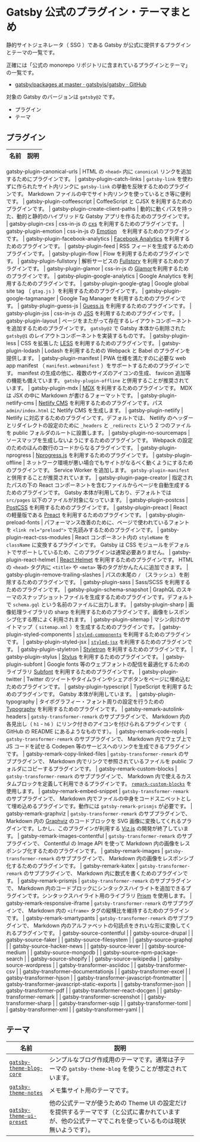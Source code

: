 # Gatsby 公式のプラグイン・テーマまとめ

静的サイトジェネレータ（ SSG ）である Gatsby が公式に提供するプラグインとテーマの一覧です。

正確には「公式の monorepo リポジトリに含まれているプラグインとテーマ」の一覧です。

- [gatsby/packages at master · gatsbyjs/gatsby · GitHub](https://github.com/gatsbyjs/gatsby/tree/master/packages)

対象の Gatsby のバージョンは `gatsby@2` です。

- プラグイン
- テーマ

## プラグイン

| 名前 | 説明 |
| --- | --- |
gatsby-plugin-canonical-urls
| HTML の `<head>` 内に `canonical` リンクを追加するためにプラグインです。 |
gatsby-plugin-catch-links
| `gatsby-link` を使わずに作られたサイト内リンクに `gatsby-link` の挙動を反映するためのプラグインです。 Markdown ファイルの中でサイト内リンクを使っているとき等に便利です。 |
gatsby-plugin-coffeescript
| CoffeeScript と CJSX を利用するためのプラグインです。 |
gatsby-plugin-create-client-paths
| 動的に動くパスを持った、動的と静的のハイブリッドな Gatsby アプリを作るためのプラグインです。 |
gatsby-plugin-cxs
| css-in-js の [cxs](https://github.com/cxs-css/cxs) を利用するためのプラグインです。 |
gatsby-plugin-emotion
| css-in-js の [Emotion](https://github.com/emotion-js/emotion)　を利用するためのプラグインです。 |
gatsby-plugin-facebook-analytics
| [Facebook Analytics](https://analytics.facebook.com/) を利用するためのプラグインです。 |
gatsby-plugin-feed
| RSS フィードを生成するためのプラグインです。 |
gatsby-plugin-flow
| Flow を利用するためのプラグインです。 |
gatsby-plugin-fullstory
| 解析サービスの [Fullstory](https://www.fullstory.com/) を利用するためのプラグインです。 |
gatsby-plugin-glamor
| css-in-js の [Glamor](https://github.com/threepointone/glamor)を利用するためのプラグインです。 |
gatsby-plugin-google-analytics
| Google Analytics を利用するためのプラグインです。 |
gatsby-plugin-google-gtag
| Google global site tag （ `gtag.js` ）を利用するためのプラグインです。 |
gatsby-plugin-google-tagmanager
| Google Tag Manager を利用するためのプラグインです。 |
gatsby-plugin-guess-js
| [Guess.js](https://github.com/guess-js/guess) を利用するためのプラグインです。 |
gatsby-plugin-jss
| css-in-js の [JSS](https://github.com/cssinjs/react-jss) を利用するためのプラグインです。 |
gatsby-plugin-layout
| ページをまたがって存在するレイアウトコンポーネントを追加するためのプラグインです。 `gatsby@2` で Gatsby 本体から削除された `gatsby@1` のレイアウトコンポーネントを実装するものです。 |
gatsby-plugin-less
| CSS を拡張した [LESS](http://lesscss.org/) を利用するためのプラグインです。 |
gatsby-plugin-lodash
| Lodash を利用するための Webpack と Babel のプラグインを提供します。 |
gatsby-plugin-manifest
| PWA 仕様を満たすのに必要な web app manifest （ `manifest.webmanifest` ）をサポートするためのプラグインです。 manifest の生成の他に、複数のサイズのアイコンの生成、 favicon 追加等の機能も備えています。 `gatsby-plugin-offline` と併用することが推奨されています。 |
gatsby-plugin-mdx
| [MDX](https://mdxjs.com/) を利用するためのプラグインです。 MDX は JSX の中に Markdown が書けるフォーマットです。 |
gatsby-plugin-netlify-cms
| [Netlify CMS](https://www.netlifycms.org/) を利用するためのプラグインです。パス `admin/index.html` に Netlify CMS を生成します。 |
gatsby-plugin-netlify
| Netlify に対応するためのプラグインです。デフォルトでは、 Netlify のヘッダーとリダイレクトの設定のために `_headers` と `_redirects` という 2 つのファイルを public フォルダのルートに設置します。 |
gatsby-plugin-no-sourcemaps
| ソースマップを生成しないようにするためのプラグインです。 Webpack の設定のためのほんの数行のコードからなるプラグインです。 |
gatsby-plugin-nprogress
| [Nprogress.js](http://ricostacruz.com/nprogress/) を利用するためのプラグインです。 |
gatsby-plugin-offline
| ネットワーク環境が悪い場合でもサイトがなるべく動くようにするためのプラグインです。 Service Worker を追加します。 `gatsby-plugin-manifest` と併用することが推奨されています。 |
gatsby-plugin-page-creator
| 指定されたパスの下の React コンポーネントを含むファイルからページを自動生成するためのプラグインです。 Gatsby 本体が利用しており、デフォルトでは `src/pages` 以下のファイルが対象になっています。 | gatsby-plugin-postcss
| [PostCSS](https://postcss.org/) を利用するためのプラグインです。 |
gatsby-plugin-preact
| React の軽量版である [Preact](https://preactjs.com/) を利用するためのプラグインです。 |
gatsby-plugin-preload-fonts
| パフォーマンス改善のために、ページで使われているフォントを `<link rel="preload">` で先読みするためのプラグインです。 |
gatsby-plugin-react-css-modules
| React コンポーネント内の `styleName` を `className` に変換するプラグインです。 Gatsby は CSS モジュールをデフォルトでサポートしているため、このプラグインは通常必要ありません。 |
gatsby-plugin-react-helmet
| [React Helmet](https://github.com/nfl/react-helmet) を利用するためのプラグインです。 HTML の `<head>` タグ内に `<title>` や `<meta>` 等のタグがかんたんに追加できます。 |
gatsby-plugin-remove-trailing-slashes
| パスの末尾の `/` （スラッシュ）を削除するためのプラグインです。 |
gatsby-plugin-sass
| Sass/SCSS を利用するためのプラグインです。 |
gatsby-plugin-schema-snapshot
| GraphQL のスキーマのスナップショットファイルを生成するためのプラグインです。デフォルトで `schema.gql` という名前のファイルに出力します。 |
gatsby-plugin-sharp
| 画像処理ライブラリの sharp を利用するためのプラグインです。画像をレスポンシブ化する際によく利用されます。 |
gatsby-plugin-sitemap
| マシン向けのサイトマップ（ `sitemap.xml` ）を生成するためのプラグインです。 |
gatsby-plugin-styled-components
| [`styled-components`](https://github.com/styled-components/styled-components) を利用するためのプラグインです。 |
gatsby-plugin-styled-jsx
| [`styled-jsx`](https://github.com/vercel/styled-jsx) を利用するためのプラグインです。 |
gatsby-plugin-styletron
| [Styletron](https://github.com/styletron/styletron) を利用するためのプラグインです。 |
gatsby-plugin-stylus
| [Stylus](https://www.stylus.com/) を利用するためのプラグインです。 |
gatsby-plugin-subfont
| Google fonts 等のウェブフォントの配信を最適化するためのライブラリ [Subfont](https://github.com/Munter/subfont#readme) を利用するためのプラグインです。 |
gatsby-plugin-twitter
| Twitter のツイートやタイムラインやシェアボタンをページに埋め込むためのプラグインです。 |
gatsby-plugin-typescript
| TypeScript を利用するためのプラグインです。 Gatsby 本体が利用しています。 |
gatsby-plugin-typography
| タイポグラフィー・フォント周りの設定を行うための [Typography](https://kyleamathews.github.io/typography.js/) を利用するためのプラグインです。 |
gatsby-remark-autolink-headers
| `gatsby-transformer-remark` のサブプラグインで、 Markdown 内の各見出し（ `h1` - `h6` ）にリンク付きのアイコンを付けられるプラグインです（ GitHub の README にあるようなものです）。 |
gatsby-remark-code-repls
| `gatsby-transformer-remark` のサブプラグインで、 Markdown 内でウェブ上で JS コードを試せる Codepen 等のサービスへのリンクを生成できるプラグインです。 |
gatsby-remark-copy-linked-files
| `gatsby-transformer-remark` のサブプラグインで、 Markdown 内でリンクで参照されているファイルを public フォルダにコピーするプラグインです。 |
gatsby-remark-custom-blocks
| `gatsby-transformer-remark` のサブプラグインで、 Markdown 内で使えるカスタムブロックを定義して利用できるプラグインです。 [`remark-custom-blocks`](https://github.com/zestedesavoir/zmarkdown/tree/master/packages/remark-custom-blocks) を使用します。 |
gatsby-remark-embed-snippet
| `gatsby-transformer-remark` のサブプラグインで、 Markdown 内でファイルの中身をコードスニペットとして埋め込めるプラグインです。動作には `gatsby-remark-prismjs` が必要です。 |
gatsby-remark-graphviz
| `gatsby-transformer-remark` のサブプラグインで、 Markdown 内の [Graphviz](https://www.graphviz.org/) のコードブロックを SVG 画像に変換してくれるプラグインです。しかし、このプラグインが利用する [Viz.js](https://github.com/mdaines/viz.js/) の開発が終了しています。 |
gatsby-remark-images-contentful
| `gatsby-transformer-remark` のサブプラグインで、 Contentful の Image API を使って Markdown 内の画像をレスポンシブ化するためのプラグインです。 |
gatsby-remark-images
| `gatsby-transformer-remark` のサブプラグインで、 Markdown 内の画像をレスポンシブ化するためのプラグインです。 |
gatsby-remark-katex
| `gatsby-transformer-remark` のサブプラグインで、 Markdown 内に数式を書くためのプラグインです。 |
gatsby-remark-prismjs
| `gatsby-transformer-remark` のサブプラグインで、 Markdown 内のコードブロックにシンタックスハイライトを追加できるプラグインです。シンタックスハイライト用のライブラリ [Prism](https://prismjs.com/) を使用します。 |
gatsby-remark-responsive-iframe
| `gatsby-transformer-remark` のサブプラグインで、 Markdown 内の `<iframe>` タグの縦横比を維持するためのプラグインです。 |
gatsby-remark-smartypants
| `gatsby-transformer-remark` のサブプラグインで、 Markdown 内のアルファベットの句読点をきれいな形に変換してくれるプラグインです。 |
gatsby-source-contentful
|
|
gatsby-source-drupal
|
|
gatsby-source-faker
|
|
gatsby-source-filesystem
|
|
gatsby-source-graphql
|
|
gatsby-source-hacker-news
|
|
gatsby-source-lever
|
|
gatsby-source-medium
|
|
gatsby-source-mongodb
|
|
gatsby-source-npm-package-search
|
|
gatsby-source-shopify
|
|
gatsby-source-wikipedia
|
|
gatsby-source-wordpress
|
|
gatsby-transformer-asciidoc
|
|
gatsby-transformer-csv
|
|
gatsby-transformer-documentationjs
|
|
gatsby-transformer-excel
|
|
gatsby-transformer-hjson
|
|
gatsby-transformer-javascript-frontmatter
|
|
gatsby-transformer-javascript-static-exports
|
|
gatsby-transformer-json
|
|
gatsby-transformer-pdf
|
|
gatsby-transformer-react-docgen
|
|
gatsby-transformer-remark
|
|
gatsby-transformer-screenshot
|
|
gatsby-transformer-sharp
|
|
gatsby-transformer-sqip
|
|
gatsby-transformer-toml
|
|
gatsby-transformer-xml
|
|
gatsby-transformer-yaml
|
|

## テーマ

| 名前 | 説明 |
| --- | --- |
| [`gatsby-theme-blog-core`](https://www.gatsbyjs.org/packages/gatsby-theme-blog-core) | シンプルなブログ作成用のテーマです。通常は子テーマの `gatsby-theme-blog` を使うことが想定されています。 | [`gatsby-theme-blog`](https://www.gatsbyjs.org/packages/gatsby-theme-blog) | シンプルなブログ作成用のテーマです。 `gatsby-theme-blog-core` を親テーマとして利用しています。 |
| [`gatsby-theme-notes`](https://www.gatsbyjs.org/packages/gatsby-theme-notes) | メモ集サイト用のテーマです。 |
| [`gatsby-theme-ui-preset`](https://www.gatsbyjs.org/packages/gatsby-theme-ui-preset) | 他の公式テーマが使うための Theme UI の設定だけを提供するテーマです（と公式に書かれていますが、他の公式テーマでこれを使っているものは現状無いようです）。 |
